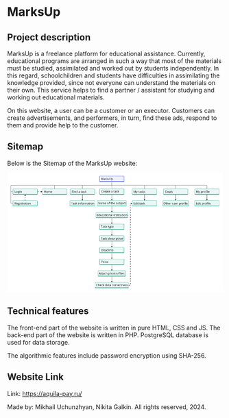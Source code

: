 # MarksUp

## Project description

MarksUp is a freelance platform for educational assistance. Currently, educational programs are arranged in such a way that most of the materials must be studied, assimilated and worked out by students independently. In this regard, schoolchildren and students have difficulties in assimilating the knowledge provided, since not everyone can understand the materials on their own.
This service helps to find a partner / assistant for studying and working out educational materials.

On this website, a user can be a customer or an executor. Customers can create advertisements, and performers, in turn, find these ads, respond to them and provide help to the customer.

## Sitemap

Below is the Sitemap of the MarksUp website:

![MarkUp Sitemap](MarkUp_Sitemap.png)

## Technical features

The front-end part of the website is written in pure HTML, CSS and JS.
The back-end part of the website is written in PHP.
PostgreSQL database is used for data storage.

The algorithmic features include password encryption using SHA-256.

## Website Link

Link: https://aquila-pay.ru/

Made by: Mikhail Uchunzhyan, Nikita Galkin.
All rights reserved, 2024.
